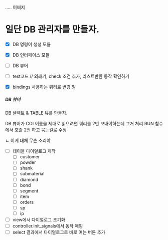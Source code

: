 ..... 어쩌지


# 일단 DB 관리자를 만들자. 
- [x] DB 명령어 생성 모듈
- [x] DB 인터페이스 모듈
- [ ] DB 뷰어

- [ ] test코드 // 외래키, check 조건 추가, 리스트반환 동작 확인하기
- [x] bindings 사용하는 쿼리로 변경 필

##### DB 뷰어
DB 셀렉트 & TABLE 뷰를 만들자. 

DB 뷰어가 COL이름을 제대로 읽으려면 쿼리를 2번 보내야하는데 그거 처리 RUN 함수에서 호출 2번 하고 묶는걸로 수정

ㄴ 이게 대체 무슨 소리야

- [ ] 테이블 다이얼로그 제작
    - [ ] customer
    - [ ] powder
    - [ ] shank
    - [ ] submaterial
    - [ ] diamond
    - [ ] bond
    - [ ] segment
    - [ ] item
    - [ ] orders
    - [ ] sp
    - [ ] ip

- [ ] view에서 다이얼로그 초기화
- [ ] controller.init_signals에서 동작 매핑 
- [ ] select 결과에서 다이얼로그로 바로 여는 버튼 추가